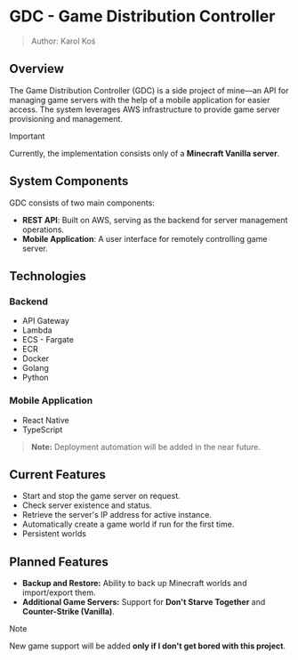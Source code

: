 # GDC - Game Distribution Controller

> Author: Karol Koś

## Overview

The Game Distribution Controller (GDC) is a side project of mine—an API for managing game servers with the help of a mobile application for easier access. The system leverages AWS infrastructure to provide game server provisioning and management.

> [!IMPORTANT]
> Currently, the implementation consists only of a **Minecraft Vanilla server**.

## System Components

GDC consists of two main components:

- **REST API**: Built on AWS, serving as the backend for server management operations.
- **Mobile Application**: A user interface for remotely controlling game server.

## Technologies

### Backend

- API Gateway
- Lambda
- ECS - Fargate
- ECR
- Docker
- Golang
- Python

### Mobile Application

- React Native
- TypeScript

> **Note:** Deployment automation will be added in the near future.

## Current Features

- Start and stop the game server on request.
- Check server existence and status.
- Retrieve the server's IP address for active instance.
- Automatically create a game world if run for the first time.
- Persistent worlds

## Planned Features

- **Backup and Restore:** Ability to back up Minecraft worlds and import/export them.
- **Additional Game Servers:** Support for **Don't Starve Together** and **Counter-Strike (Vanilla)**.

> [!NOTE]
> New game support will be added **only if I don't get bored with this project**.
